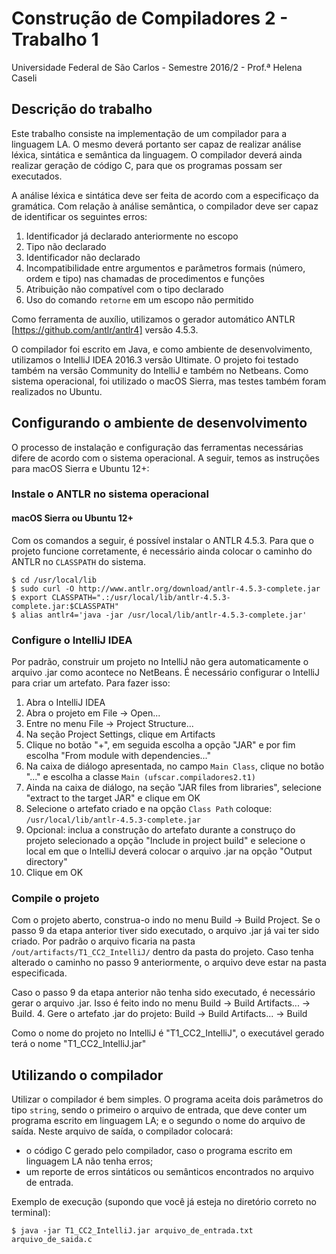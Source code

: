 # Construção de Compiladores 2 - Trabalho 1

Universidade Federal de São Carlos - Semestre 2016/2 - Prof.ª Helena Caseli

## Descrição do trabalho

Este trabalho consiste na implementação de um compilador para a linguagem LA. O mesmo deverá portanto ser capaz de realizar análise léxica, sintática e semântica da linguagem. O compilador deverá ainda realizar geração de código C, para que os programas possam ser executados.

A análise léxica e sintática deve ser feita de acordo com a especificaço da gramática. Com relação à análise semântica, o compilador deve ser capaz de identificar os seguintes erros:

1. Identificador já declarado anteriormente no escopo
2. Tipo não declarado
3. Identificador não declarado
4. Incompatibilidade entre argumentos e parâmetros formais (número, ordem e tipo) nas chamadas de procedimentos e funções
5. Atribuição não compatível com o tipo declarado
6. Uso do comando `retorne` em um escopo não permitido

Como ferramenta de auxílio, utilizamos o gerador automático ANTLR [https://github.com/antlr/antlr4] versão 4.5.3.

O compilador foi escrito em Java, e como ambiente de desenvolvimento, utilizamos o IntelliJ IDEA 2016.3 versão Ultimate. O projeto foi testado também na versão Community do IntelliJ e também no Netbeans. Como sistema operacional, foi utilizado o macOS Sierra, mas testes também foram realizados no Ubuntu.

## Configurando o ambiente de desenvolvimento

O processo de instalação e configuração das ferramentas necessárias difere de acordo com o sistema operacional. A seguir, temos as instruções para macOS Sierra e Ubuntu 12+:

### Instale o ANTLR no sistema operacional

#### macOS Sierra ou Ubuntu 12+

Com os comandos a seguir, é possível instalar o ANTLR 4.5.3. Para que o projeto funcione corretamente, é necessário ainda colocar o caminho do ANTLR no `CLASSPATH` do sistema.

    $ cd /usr/local/lib
    $ sudo curl -O http://www.antlr.org/download/antlr-4.5.3-complete.jar
    $ export CLASSPATH=".:/usr/local/lib/antlr-4.5.3-complete.jar:$CLASSPATH"
    $ alias antlr4='java -jar /usr/local/lib/antlr-4.5.3-complete.jar'

### Configure o IntelliJ IDEA

Por padrão, construir um projeto no IntelliJ não gera automaticamente o arquivo .jar como acontece no NetBeans. É necessário configurar o IntelliJ para criar um artefato. Para fazer isso:

1. Abra o IntelliJ IDEA
2. Abra o projeto em File -> Open...
3. Entre no menu File -> Project Structure...
4. Na seção Project Settings, clique em Artifacts
5. Clique no botão "+", em seguida escolha a opção "JAR" e por fim escolha "From module with dependencies..."
6. Na caixa de diálogo apresentada, no campo `Main Class`, clique no botão "..." e escolha a classe `Main (ufscar.compiladores2.t1)`
7. Ainda na caixa de diálogo, na seção "JAR files from libraries", selecione "extract to the target JAR" e clique em OK
8. Selecione o artefato criado e na opção `Class Path` coloque: `/usr/local/lib/antlr-4.5.3-complete.jar`
9. Opcional: inclua a construção do artefato durante a construço do projeto selecionado a opção "Include in project build" e selecione o local em que o IntelliJ deverá colocar o arquivo .jar na opção "Output directory"
10. Clique em OK

### Compile o projeto

Com o projeto aberto, construa-o indo no menu Build -> Build Project. Se o passo 9 da etapa anterior tiver sido executado, o arquivo .jar já vai ter sido criado. Por padrão o arquivo ficaria na pasta `/out/artifacts/T1_CC2_IntelliJ/` dentro da pasta do projeto. Caso tenha alterado o caminho no passo 9 anteriormente, o arquivo deve estar na pasta especificada.

Caso o passo 9 da etapa anterior não tenha sido executado, é necessário gerar o arquivo .jar. Isso é feito indo no menu Build -> Build Artifacts... -> Build.
4. Gere o artefato .jar do projeto: Build -> Build Artifacts... -> Build

Como o nome do projeto no IntelliJ é "T1_CC2_IntelliJ", o executável gerado terá o nome "T1_CC2_IntelliJ.jar"

## Utilizando o compilador

Utilizar o compilador é bem simples. O programa aceita dois parâmetros do tipo `string`, sendo o primeiro o arquivo de entrada, que deve conter um programa escrito em linguagem LA; e o segundo o nome do arquivo de saída. Neste arquivo de saída, o compilador colocará:

* o código C gerado pelo compilador, caso o programa escrito em linguagem LA não tenha erros;
* um reporte de erros sintáticos ou semânticos encontrados no arquivo de entrada.

Exemplo de execução (supondo que você já esteja no diretório correto no terminal):

    $ java -jar T1_CC2_IntelliJ.jar arquivo_de_entrada.txt arquivo_de_saida.c
   
